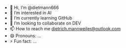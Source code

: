 - 👋 Hi, I’m @dietmann666
- 👀 I’m interested in AI
- 🌱 I’m currently learning GitHub
- 💞️ I’m looking to collaborate on DEV
- 📫 How to reach me dietrich.mannweiler@outlook.com
- 😄 Pronouns: ...
- ⚡ Fun fact: ...

<!---
dietmann666/dietmann666 is a ✨ special ✨ repository because its `README.md` (this file) appears on your GitHub profile.
You can click the Preview link to take a look at your changes.
--->
